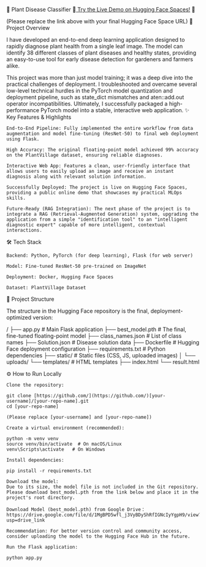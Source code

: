 🌱 Plant Disease Classifier
🚀[ Try the Live Demo on Hugging Face Spaces!](https://huggingface.co/spaces/xiaolinouo/plant-disease-classifier) 🚀

(Please replace the link above with your final Hugging Face Space URL)
📌 Project Overview

I have developed an end-to-end deep learning application designed to rapidly diagnose plant health from a single leaf image. The model can identify 38 different classes of plant diseases and healthy states, providing an easy-to-use tool for early disease detection for gardeners and farmers alike.

This project was more than just model training; it was a deep dive into the practical challenges of deployment. I troubleshooted and overcame several low-level technical hurdles in the PyTorch model quantization and deployment pipeline, such as state_dict mismatches and aten::add.out operator incompatibilities. Ultimately, I successfully packaged a high-performance PyTorch model into a stable, interactive web application.
✨ Key Features & Highlights

    End-to-End Pipeline: Fully implemented the entire workflow from data augmentation and model fine-tuning (ResNet-50) to final web deployment using Flask.

    High Accuracy: The original floating-point model achieved 99% accuracy on the PlantVillage dataset, ensuring reliable diagnoses.

    Interactive Web App: Features a clean, user-friendly interface that allows users to easily upload an image and receive an instant diagnosis along with relevant solution information.

    Successfully Deployed: The project is live on Hugging Face Spaces, providing a public online demo that showcases my practical MLOps skills.

    Future-Ready (RAG Integration): The next phase of the project is to integrate a RAG (Retrieval-Augmented Generation) system, upgrading the application from a simple "identification tool" to an "intelligent diagnostic expert" capable of more intelligent, contextual interactions.

🛠️ Tech Stack

    Backend: Python, PyTorch (for deep learning), Flask (for web server)

    Model: Fine-tuned ResNet-50 pre-trained on ImageNet

    Deployment: Docker, Hugging Face Spaces

    Dataset: PlantVillage Dataset

📂 Project Structure

The structure in the Hugging Face repository is the final, deployment-optimized version:

/
├── app.py                     # Main Flask application
├── best_model.pth             # The final, fine-tuned floating-point model
├── class_names.json           # List of class names
├── Solution.json              # Disease solution data
├── Dockerfile                 # Hugging Face deployment configuration
├── requirements.txt           # Python dependencies
├── static/                    # Static files (CSS, JS, uploaded images)
│   └── uploads/
└── templates/                 # HTML templates
    ├── index.html
    └── result.html

⚙️ How to Run Locally

    Clone the repository:

    git clone [https://github.com/](https://github.com/)[your-username]/[your-repo-name].git
    cd [your-repo-name]

    (Please replace [your-username] and [your-repo-name])

    Create a virtual environment (recommended):

    python -m venv venv
    source venv/bin/activate  # On macOS/Linux
    venv\Scripts\activate   # On Windows

    Install dependencies:

    pip install -r requirements.txt

    Download the model:
    Due to its size, the model file is not included in the Git repository. Please download best_model.pth from the link below and place it in the project's root directory.

    Download Model (best_model.pth) from Google Drive：https://drive.google.com/file/d/1MgBPD5wfl_j3VyBDyShRfIGNcIyYgpH9/view?usp=drive_link

    Recommendation: For better version control and community access, consider uploading the model to the Hugging Face Hub in the future.

    Run the Flask application:

    python app.py


